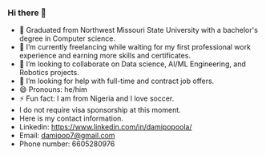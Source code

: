 ### Hi there 👋

- 🔭 Graduated from Northwest Missouri State University with a bachelor's degree in Computer science. 
- 🌱 I’m currently freelancing while waiting for my first professional work experience and earning more skills and certificates.
- 👯 I’m looking to collaborate on Data science, AI/ML Engineering, and Robotics projects.
- 🤔 I’m looking for help with full-time and contract job offers. 
- 😄 Pronouns: he/him
- ⚡ Fun fact: I am from Nigeria and I love soccer.
- I do not require visa sponsorship at this moment. 
- Here is my contact information.
- Linkedin: https://www.linkedin.com/in/damipopoola/
- Email: damipop7@gmail.com
- Phone number: 6605280976
